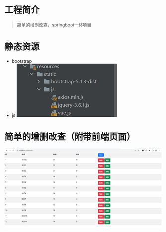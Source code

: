 # 工程简介
> 简单的增删改查，springboot一体项目
# 静态资源
- bootstrap
- js
![img.png](Resource/image/img02.png)
# 简单的增删改查（附带前端页面）
![img.png](Resource/image/img01.png)